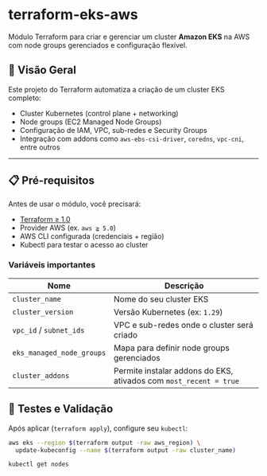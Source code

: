# terraform-eks-aws

Módulo Terraform para criar e gerenciar um cluster **Amazon EKS** na AWS com node groups gerenciados e configuração flexível.

## 🌟 Visão Geral

Este projeto do Terraform automatiza a criação de um cluster EKS completo:

- Cluster Kubernetes (control plane + networking)
- Node groups (EC2 Managed Node Groups)
- Configuração de IAM, VPC, sub-redes e Security Groups
- Integração com addons como `aws-ebs-csi-driver`, `coredns`, `vpc-cni`, entre outros

---

## 📋 Pré-requisitos

Antes de usar o módulo, você precisará:

- [Terraform ≥ 1.0](https://www.terraform.io/)
- Provider AWS (ex. `aws ≧ 5.0`)
- AWS CLI configurada (credenciais + região)
- Kubectl para testar o acesso ao cluster


### Variáveis importantes

| Nome                       | Descrição                                              |
|---------------------------|--------------------------------------------------------|
| `cluster_name`            | Nome do seu cluster EKS                                |
| `cluster_version`         | Versão Kubernetes (ex: `1.29`)                         |
| `vpc_id` / `subnet_ids`   | VPC e sub-redes onde o cluster será criado            |
| `eks_managed_node_groups` | Mapa para definir node groups gerenciados             |
| `cluster_addons`          | Permite instalar addons do EKS, ativados com `most_recent = true` |



## 🧪 Testes e Validação

Após aplicar (`terraform apply`), configure seu `kubectl`:

```bash
aws eks --region $(terraform output -raw aws_region) \
  update-kubeconfig --name $(terraform output -raw cluster_name)

kubectl get nodes
```